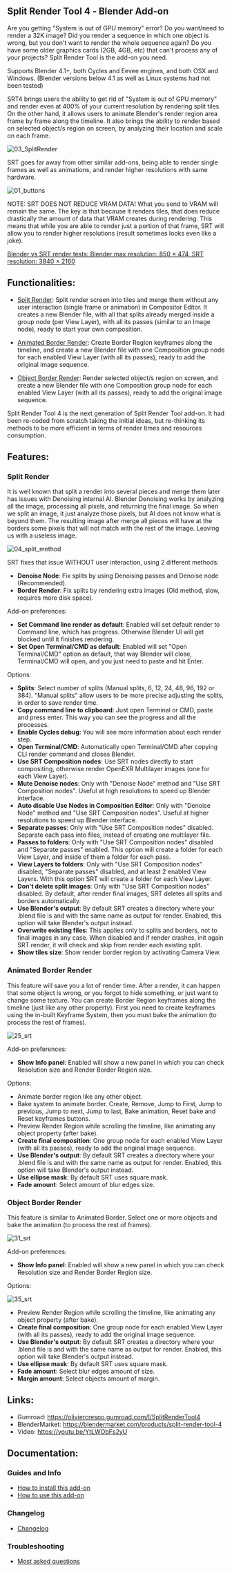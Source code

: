 ## Split Render Tool 4 ‐ Blender Add-on

Are you getting "System is out of GPU memory" error? Do you want/need to render a 32K image? Did you render a sequence in which one object is wrong, but you don't want to render the whole sequence again? Do you have some older graphics cards (2GB, 4GB, etc) that can't process any of your projects? Split Render Tool is the add-on you need.

Supports Blender 4.1+, both Cycles and Eevee engines, and both OSX and Windows. (Blender versions below 4.1 as well as Linux systems had not been tested)

SRT4 brings users the ability to get rid of "System is out of GPU memory" and render even at 400% of your current resolution by rendering split tiles. On the other hand, it allows users to animate Blender's render region area frame by frame along the timeline. It also brings the ability to render based on selected object/s region on screen, by analyzing their location and scale on each frame.

![03_SplitRender](https://github.com/user-attachments/assets/2dea3a7f-0240-4c07-a957-53ce5666e606)

SRT goes far away from other similar add-ons, being able to render single frames as well as animations, and render higher resolutions with same hardware.

![01_buttons](https://github.com/user-attachments/assets/f1101867-60ce-48d7-aa96-cc8f8223ff90)

NOTE: SRT DOES NOT REDUCE VRAM DATA! What you send to VRAM will remain the same. The key is that because it renders tiles, that does reduce drastically the amount of data that VRAM creates during rendering. This means that while you are able to render just a portion of that frame, SRT will allow you to render higher resolutions (result sometimes looks even like a joke).

[Blender vs SRT render tests: Blender max resolution: 850 × 474, SRT resolution: 3840 × 2160](https://github.com/OlyDJ/SplitRenderTool4/wiki/Render-resolution-comparison-tests)

## Functionalities:

- [Split Render](https://github.com/OlyDJ/SplitRenderTool4/wiki#split-render): Split render screen into tiles and merge them without any user interaction (single frame or animation) in Compositor Editor. It creates a new Blender file, with all that splits already merged inside a group node (per View Layer), with all its passes (similar to an Image node), ready to start your own composition.

- [Animated Border Render](https://github.com/OlyDJ/SplitRenderTool4/wiki#animated-border-render): Create Border Region keyframes along the timeline, and create a new Blender file with one Composition group node for each enabled View Layer (with all its passes), ready to add the original image sequence. 

- [Object Border Render](https://github.com/OlyDJ/SplitRenderTool4/wiki#object-border-render): Render selected object/s region on screen, and create a new Blender file with one Composition group node for each enabled View Layer (with all its passes), ready to add the original image sequence. 

Split Render Tool 4 is the next generation of Split Render Tool add-on. It had been re-coded from scratch taking the initial ideas, but re-thinking its methods to be more efficient in terms of render times and resources consumption. 


## Features:

### Split Render

It is well known that split a render into several pieces and merge them later has issues with Denoising internal AI. Blender Denoising works by analyzing all the image, processing all pixels, and returning the final image. So when we split an image, it just analyze those pixels, but AI does not know what is beyond them. The resulting image after merge all pieces will have at the borders some pixels that will not match with the rest of the image. Leaving us with a useless image.

![04_split_method](https://github.com/user-attachments/assets/18990cdf-59cb-4175-9132-e645fc51b289)

SRT fixes that issue WITHOUT user interaction, using 2 different methods:

- **Denoise Node**: Fix splits by using Denoising passes and Denoise node (Recommended).
- **Border Render**: Fix splits by rendering extra images (Old method, slow, requires more disk space).

Add-on preferences:

- **Set Command line render as default**: Enabled will set default render to Command line, which has progress. Otherwise Blender UI will get blocked until it finishes rendering.
- **Set Open Terminal/CMD as default**: Enabled will set "Open Terminal/CMD" option as default, that way Blender will close, Terminal/CMD will open, and you just need to paste and hit Enter.

Options:

- **Splits**: Select number of splits (Manual splits, 6, 12, 24, 48, 96, 192 or 384). "Manual splits" allow users to be more precise adjusting the splits, in order to save render time.
- **Copy command line to clipboard**: Just open Terminal or CMD, paste and press enter. This way you can see the progress and all the processes.
- **Enable Cycles debug**: You will see more information about each render step.
- **Open Terminal/CMD**: Automatically open Terminal/CMD after copying CLI render command and closes Blender.
- **Use SRT Composition nodes**: Use SRT nodes directly to start compositing, otherwise render OpenEXR Multilayer images (one for each View Layer).
- **Mute Denoise nodes**: Only with "Denoise Node" method and "Use SRT Composition nodes". Useful at high resolutions to speed up Blender interface.
- **Auto disable Use Nodes in Composition Editor**: Only with "Denoise Node" method and "Use SRT Composition nodes". Useful at higher resolutions to speed up Blender interface.
- **Separate passes**: Only with "Use SRT Composition nodes" disabled. Separate each pass into files, instead of creating one multilayer file. 
- **Passes to folders**: Only with "Use SRT Composition nodes" disabled and "Separate passes" enabled. This option will create a folder for each View Layer, and inside of them a folder for each pass.
- **View Layers to folders**: Only with "Use SRT Composition nodes" disabled, "Separate passes" disabled, and at least 2 enabled View Layers. With this option SRT will create a folder for each View Layer.
- **Don't delete split images**: Only with "Use SRT Composition nodes" disabled. By default, after render final images, SRT deletes all splits and borders automatically. 
- **Use Blender's output**: By default SRT creates a directory where your .blend file is and with the same name as output for render. Enabled, this option will take Blender's output instead. 
- **Overwrite existing files**: This applies only to splits and borders, not to final images in any case. When disabled and if render crashes, init again SRT render, it will check and skip from render each existing split.
- **Show tiles size**: Show render border region by activating Camera View. 

### Animated Border Render

This feature will save you a lot of render time. After a render, it can happen that some object is wrong, or you forgot to hide something, or just want to change some texture. You can create Border Region keyframes along the timeline (just like any other property). First you need to create keyframes using the in-built Keyframe System, then you must bake the animation (to process the rest of frames).

![25_srt](https://github.com/user-attachments/assets/95cf4e99-2ebd-4c1c-8d8e-b98a443d284f)

Add-on preferences:

- **Show Info panel**: Enabled will show a new panel in which you can check Resolution size and Render Border Region size.

Options:

- Animate border region like any other object.
- Bake system to animate border. Create, Remove, Jump to First, Jump to previous, Jump to next, Jump to last, Bake animation, Reset bake and Reset keyframes buttons.
- Preview Render Region while scrolling the timeline, like animating any object property (after bake).
- **Create final composition**: One group node for each enabled View Layer (with all its passes), ready to add the original image sequence.
- **Use Blender's output**: By default SRT creates a directory where your .blend file is and with the same name as output for render. Enabled, this option will take Blender's output instead. 
- **Use ellipse mask**: By default SRT uses square mask.
- **Fade amount**: Select amount of blur edges size.

### Object Border Render

This feature is similar to Animated Border. Select one or more objects and bake the animation (to process the rest of frames). 

![31_srt](https://github.com/user-attachments/assets/a030f086-dbdd-478a-8967-eda770463fbb)

Add-on preferences:

- **Show Info panel**: Enabled will show a new panel in which you can check Resolution size and Render Border Region size.

Options:

![35_srt](https://github.com/user-attachments/assets/683e9010-e72f-43ad-b904-3836a791eb93)

- Preview Render Region while scrolling the timeline, like animating any object property (after bake).
- **Create final composition**: One group node for each enabled View Layer (with all its passes), ready to add the original image sequence.
- **Use Blender's output**: By default SRT creates a directory where your .blend file is and with the same name as output for render. Enabled, this option will take Blender's output instead. 
- **Use ellipse mask**: By default SRT uses square mask.
- **Fade amount**: Select blur edges amount of size.
- **Margin amount**: Select objects amount of margin.


## Links:

- Gumroad: https://oliviercrespo.gumroad.com/l/SplitRenderTool4
- BlenderMarket: https://blendermarket.com/products/split-render-tool-4 
- Video: https://youtu.be/YtLWObFs2yU 

## Documentation:

### Guides and Info

- [How to install this add-on](https://github.com/OlyDJ/SplitRenderTool4/wiki/How-to-install-this-add%E2%80%90on)
- [How to use this add-on](https://github.com/OlyDJ/SplitRenderTool4/wiki/How-to-use-this-add%E2%80%90on)

### Changelog

- [Changelog](https://github.com/OlyDJ/SplitRenderTool4/wiki/Changelog)

### Troubleshooting

- [Most asked questions](https://github.com/OlyDJ/SplitRenderTool4/wiki/Most-asked-questions)
